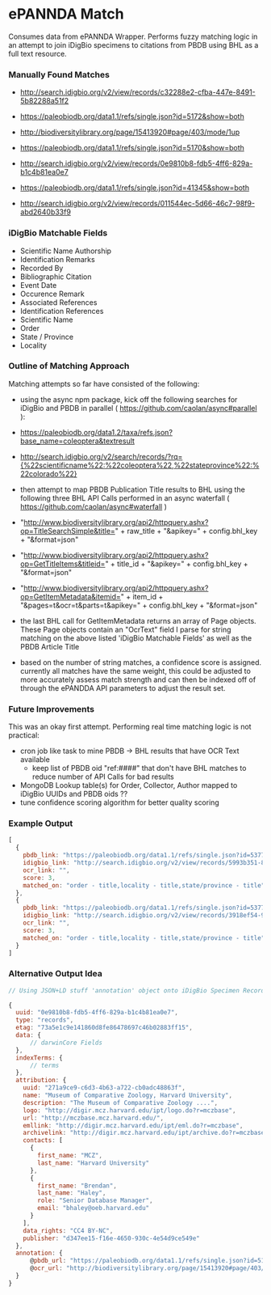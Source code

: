 # ePANNDA Match
Consumes data from ePANNDA Wrapper. Performs fuzzy matching logic in an attempt to join iDigBio specimens to citations from PBDB using BHL as a full text resource.

### Manually Found Matches

- http://search.idigbio.org/v2/view/records/c32288e2-cfba-447e-8491-5b82288a51f2
- https://paleobiodb.org/data1.1/refs/single.json?id=5172&show=both

- http://biodiversitylibrary.org/page/15413920#page/403/mode/1up

- https://paleobiodb.org/data1.1/refs/single.json?id=5170&show=both
- http://search.idigbio.org/v2/view/records/0e9810b8-fdb5-4ff6-829a-b1c4b81ea0e7

- https://paleobiodb.org/data1.1/refs/single.json?id=41345&show=both
- http://search.idigbio.org/v2/view/records/011544ec-5d66-46c7-98f9-abd2640b33f9

### iDigBio Matchable Fields
- Scientific Name Authorship
- Identification Remarks
- Recorded By
- Bibliographic Citation
- Event Date
- Occurence Remark
- Associated References
- Identification References
- Scientific Name
- Order
- State / Province
- Locality


### Outline of Matching Approach

Matching attempts so far have consisted of the following:

- using the async npm package, kick off the following searches for iDigBio and PBDB in parallel ( https://github.com/caolan/async#parallel ):
 - https://paleobiodb.org/data1.2/taxa/refs.json?base_name=coleoptera&textresult
 - http://search.idigbio.org/v2/search/records/?rq={%22scientificname%22:%22coleoptera%22,%22stateprovince%22:%22colorado%22}

-  then attempt to map PBDB Publication Title results to BHL using the following three BHL API Calls performed in an async waterfall
 ( https://github.com/caolan/async#waterfall )
 - "http://www.biodiversitylibrary.org/api2/httpquery.ashx?op=TitleSearchSimple&title=" + raw_title + "&apikey=" + config.bhl_key + "&format=json"
 - "http://www.biodiversitylibrary.org/api2/httpquery.ashx?op=GetTitleItems&titleid=" + title_id + "&apikey=" + config.bhl_key + "&format=json"
 - "http://www.biodiversitylibrary.org/api2/httpquery.ashx?op=GetItemMetadata&itemid=" + item_id + "&pages=t&ocr=t&parts=t&apikey=" + config.bhl_key + "&format=json"

- the last BHL call for GetItemMetadata returns an array of Page objects. These Page objects contain an "OcrText" field I parse for string matching on the above listed
'iDigBio Matchable Fields' as  well as the PBDB Article Title

- based on the number of string matches, a confidence score is assigned. currently all matches have the same weight, this could be adjusted to more accurately assess
match strength and can then be indexed off of through the ePANDDA API parameters to adjust the result set.


### Future Improvements
This was an okay first attempt. Performing real time matching logic is not practical:
- cron job like task to mine PBDB -> BHL results that have OCR Text available 
  - keep list of PBDB oid "ref:####" that don't have BHL matches to reduce number of API Calls for bad results
- MongoDB Lookup table(s) for Order, Collector, Author mapped to iDigBio UUIDs and PBDB oids ??
- tune confidence scoring algorithm for better quality scoring

### Example Output
```javascript
[
  {
    pbdb_link: "https://paleobiodb.org/data1.1/refs/single.json?id=53771&show=both",
    idigbio_link: "http://search.idigbio.org/v2/view/records/5993b351-8e1a-42be-9b68-5e1b5a3ef4ae",
    ocr_link: "",
    score: 3,
    matched_on: "order - title,locality - title,state/province - title"
  },
  {
    pbdb_link: "https://paleobiodb.org/data1.1/refs/single.json?id=53771&show=both",
    idigbio_link: "http://search.idigbio.org/v2/view/records/3918ef54-90a3-4add-a826-9376b631d50a",
    ocr_link: "",
    score: 3,
    matched_on: "order - title,locality - title,state/province - title"
  }
]
```

### Alternative Output Idea
```javascript
// Using JSON+LD stuff 'annotation' object onto iDigBio Specimen Record

{
  uuid: "0e9810b8-fdb5-4ff6-829a-b1c4b81ea0e7",
  type: "records",
  etag: "73a5e1c9e141860d8fe86478697c46b02883ff15",
  data: {
      // darwinCore Fields
  },
  indexTerms: {
      // terms
  },
  attribution: {
    uuid: "271a9ce9-c6d3-4b63-a722-cb0adc48863f",
    name: "Museum of Comparative Zoology, Harvard University",
    description: "The Museum of Comparative Zoology ....",
    logo: "http://digir.mcz.harvard.edu/ipt/logo.do?r=mczbase",
    url: "http://mczbase.mcz.harvard.edu/",
    emllink: "http://digir.mcz.harvard.edu/ipt/eml.do?r=mczbase",
    archivelink: "http://digir.mcz.harvard.edu/ipt/archive.do?r=mczbase",
    contacts: [
      {
        first_name: "MCZ",
        last_name: "Harvard University"
      },
      {
        first_name: "Brendan",
        last_name: "Haley",
        role: "Senior Database Manager",
        email: "bhaley@oeb.harvard.edu"
      }
    ],
    data_rights: "CC4 BY-NC",
    publisher: "d347ee15-f16e-4650-930c-4e54d9ce549e"
  },
  annotation: {
      @pbdb_url: "https://paleobiodb.org/data1.1/refs/single.json?id=5170&show=both",
      @ocr_url: "http://biodiversitylibrary.org/page/15413920#page/403/mode/1up" 
  } 
}

```
